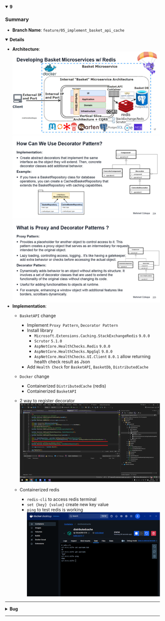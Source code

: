 <details open>
<summary id="9"><strong>9</strong></summary>

### Summary
- **Branch Name**: `feature/05_implement_basket_api_cache`

<details open>
<summary><strong>Details</strong></summary>

- **Architecture**:
![img](img/share/1734321999000-e6a3e4a3-3edf-46fe-9d11-d6cd0e5feb28_17.jpg)
![alt text](img/9/1734321999000-e6a3e4a3-3edf-46fe-9d11-d6cd0e5feb28_224.jpg) 
![alt text](img/9/1734321999000-e6a3e4a3-3edf-46fe-9d11-d6cd0e5feb28_223.jpg)
- **Implementation**:
    - `BasketAPI` change
        - Implement `Proxy Pattern`, `Decorator Pattern`
        - Install library
            - `Microsoft.Extensions.Caching.StackExchangeRedis` `9.0.0`
            - `Scrutor` `5.1.0`
            - `AspNetCore.HealthChecks.Redis` `9.0.0`
            - `AspNetCore.HealthChecks.NpgSql` `9.0.0`
            - `AspNetCore.HealthChecks.UI.Client` `8.0.1` allow returning health check result as Json
        - Add `Health Check` for  `BasketAPI`, `BasketDb`, `DistributedCache`
    - `Docker` change
        - Containerized `DistributedCache` (redis)
        - Containerized `BasketAPI` 

    - 2 way to register decorator
![alt text](img/9/image.png)

    - Containerized redis 
        - `redis-cli` to access redis terminal
        - `set {key} {value}` create new key value
        - `ping` to test redis is working
    ![alt text](img/9/image-1.png)
---
</details>

<details>
<summary><strong>Bug</strong></summary>

</details>
</details>

---